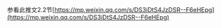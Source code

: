 参看此推文2.2节[https://mp.weixin.qq.com/s/DS3iDtS4JzDSR--F6eHEpg](https://mp.weixin.qq.com/s/DS3iDtS4JzDSR--F6eHEpg)